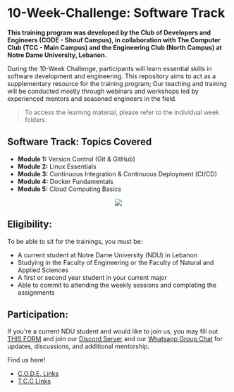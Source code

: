 # 10-Week-Challenge: Software Track

**This training program was developed by 
the Club of Developers and Engineers (CODE - Shouf Campus), 
in collaboration with The Computer Club (TCC - Main Campus) 
and the Engineering Club (North Campus) at Notre Dame University, Lebanon.**

During the 10-Week Challenge, participants will learn essential skills in software development and engineering. 
This repository aims to act as a supplementary resource for the training program; Our teaching and training will be 
conducted mostly through webinars and workshops led by experienced mentors and seasoned engineers in the field.
>To access the learning material, please refer to the individual week folders.

## Software Track: Topics Covered
- **Module 1:** Version Control (Git & GitHub)
- **Module 2:** Linux Essentials
- **Module 3:** Continuous Integration & Continuous Deployment (CI/CD)
- **Module 4:** Docker Fundamentals
- **Module 5:** Cloud Computing Basics

<div align="center">
  <img
      src="https://skillicons.dev/icons?i=git,github,linux,docker,aws"
      class="h-16"
  />
</div>

## Eligibility:
To be able to sit for the trainings, you must be:
- A current student at Notre Dame University (NDU) in Lebanon
- Studying in the Faculty of Engineering or the Faculty of Natural and Applied Sciences
- A first or second year student in your current major
- Able to commit to attending the weekly sessions and completing the assignments

## Participation:
If you're a current NDU student and would like to join us, 
you may fill out [THIS FORM](https://forms.gle/RGdF2kmwAVVDyWQ66) and join our 
[Discord Server](https://discord.gg/kg95FjZZMQ) and our
[Whatsapp Group Chat](https://chat.whatsapp.com/FJJIKQKf0lW3ryFTWeHo5s) 
for updates, discussions, and additional mentorship.

Find us here!
- [C.O.D.E. Links](https://linktr.ee/CODE.NDU)
- [T.C.C Links](https://linktr.ee/nduthecomputerclub)
